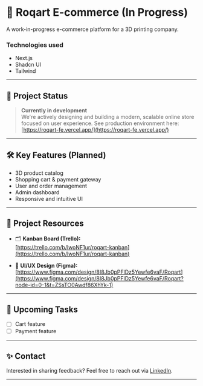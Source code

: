 # 🛒 Roqart E-commerce (In Progress)

A work-in-progress e-commerce platform for a 3D printing company.

### Technologies used

- Next.js
- Shadcn UI
- Tailwind

---

## 🚧 Project Status

> **Currently in development**  
> We're actively designing and building a modern, scalable online store focused on user experience.
See production environment here: [https://roqart-fe.vercel.app/](https://roqart-fe.vercel.app/)

---

## 🛠️ Key Features (Planned)

- 3D product catalog
- Shopping cart & payment gateway
- User and order management
- Admin dashboard
- Responsive and intuitive UI

---

## 📌 Project Resources

- 🗂️ **Kanban Board (Trello):**  
  [https://trello.com/b/lwoNF1ur/roqart-kanban](https://trello.com/b/lwoNF1ur/roqart-kanban)

- 🎨 **UI/UX Design (Figma):**  
  [https://www.figma.com/design/8I8Jb0pPFlDz5Yewfe6vaF/Roqart](https://www.figma.com/design/8I8Jb0pPFlDz5Yewfe6vaF/Roqart?node-id=0-1&t=ZSsTO0Awdf86XhYk-1)

---

## 📅 Upcoming Tasks

- [ ] Cart feature
- [ ] Payment feature

---

## ✨ Contact

Interested in sharing feedback? Feel free to reach out via [LinkedIn](https://linkedin.com/in/mauricio-roque-rocha).

---
